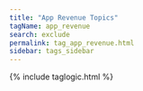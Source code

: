 ```yaml
---
title: "App Revenue Topics"
tagName: app_revenue
search: exclude
permalink: tag_app_revenue.html
sidebar: tags_sidebar
---
```

{% include taglogic.html %}
